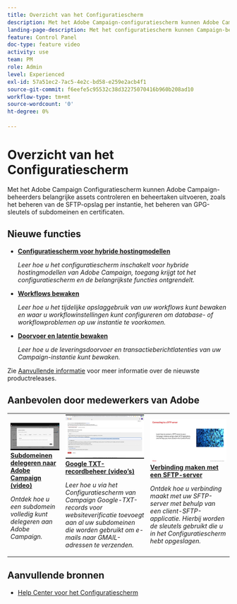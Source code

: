 ```yaml
---
title: Overzicht van het Configuratiescherm
description: Met het Adobe Campaign-configuratiescherm kunnen Adobe Campaign-beheerders belangrijke assets controleren en beheertaken uitvoeren, zoals het beheren van de SFTP-opslag per instantie, het beheren van GPG-sleutels of het beheren van subdomeinen en certificaten.
landing-page-description: Met het configuratiescherm kunnen Campaign-beheerders belangrijke assets controleren en beheertaken uitvoeren, zoals het beheren van de SFTP-opslag, GPG-sleutels of subdomeinen en certificaten.
feature: Control Panel
doc-type: feature video
activity: use
team: PM
role: Admin
level: Experienced
exl-id: 57a51ec2-7ac5-4e2c-bd58-e259e2acb4f1
source-git-commit: f6eefe5c95532c38d32275070416b960b208ad10
workflow-type: tm+mt
source-wordcount: '0'
ht-degree: 0%

---
```


# Overzicht van het Configuratiescherm

Met het Adobe Campaign Configuratiescherm kunnen Adobe Campaign-beheerders belangrijke assets controleren en beheertaken uitvoeren, zoals het beheren van de SFTP-opslag per instantie, het beheren van GPG-sleutels of subdomeinen en certificaten.

<div id="whats-new-section">

## Nieuwe functies

* **[Configuratiescherm voor hybride hostingmodellen](/help/control-panel-for-hybrid-hosting-models.md)**

   *Leer hoe u het configuratiescherm inschakelt voor hybride hostingmodellen van Adobe Campaign, toegang krijgt tot het configuratiescherm en de belangrijkste functies ontgrendelt.*

* **[Workflows bewaken](/help/performance-monitoring/monitor-workflows.md)**

   *Leer hoe u het tijdelijke opslaggebruik van uw workflows kunt bewaken en waar u workflowinstellingen kunt configureren om database- of workflowproblemen op uw instantie te voorkomen.*

* **[Doorvoer en latentie bewaken](/help/performance-monitoring/monitor-throughputs-and-latency.md)**

   *Leer hoe u de leveringsdoorvoer en transactieberichtlatenties van uw Campaign-instantie kunt bewaken.*

Zie [Aanvullende informatie](https://experienceleague.adobe.com/docs/control-panel/using/release-notes.html?lang=nl) voor meer informatie over de nieuwste productreleases.

</div>

<div id="recs-overview-body-1"></div>
<div id="recs-overview-body-2"></div>
<div id="recs-overview-body-3"></div>
<div id="recs-overview-body-4"></div>
<div id="recs-overview-body-5"></div>
<div id="recs-overview-body-6"></div>

<div id="staff-picks-section">

## Aanbevolen door medewerkers van Adobe

<table>
<tr>
  <td>
    <a href="./subdomains-and-certificates/subdomain-delegation.md"> 
      <img alt="Subdomeinen delegeren naar Adobe Campaign (video)" src="./assets/31390.jpg"/>
    </a>
    <div>
      <a href="./subdomains-and-certificates/subdomain-delegation.md">
    <strong>Subdomeinen delegeren naar Adobe Campaign (video)</strong>
    </a>
    </div>
    <p>
    <em>Ontdek hoe u een subdomein volledig kunt delegeren aan Adobe Campaign.</em>
    <p>
  </td>
   <td>
    <a href="./subdomains-and-certificates/google-txt-record-management.md">
      <img alt="Google-TXT-recordbeheer (video’s)" src="./assets/32369.jpg" />
    </a>
    <div>
    <a href="./subdomains-and-certificates/google-txt-record-management.md">
    <strong>Google TXT-recordbeheer (video’s)</strong>
    </a>
    </div>
    <p>
    <em> Leer hoe u via het Configuratiescherm van Campaign Google-TXT-records voor websiteverificatie toevoegt aan al uw subdomeinen die worden gebruikt om e-mails naar GMAIL-adressen te verzenden.</em>
    <p>
  </td>
  <td>
    <a href="./sftp-management/connect-to-sftp-server.md">
      <img alt="Verbinding maken met een SFTP-server" src="./assets/27263.jpg" />
    </a>
    <div>
      <a href="./sftp-management/connect-to-sftp-server.md">
    <strong>Verbinding maken met een SFTP-server</strong>
    </a>
    </div>
    <p>
    <em>Ontdek hoe u verbinding maakt met uw SFTP-server met behulp van een client-SFTP-applicatie. Hierbij worden de sleutels gebruikt die u in het Configuratiescherm hebt opgeslagen. </em>
    <p>
  </td>
</tr>
</table>

</div>

## Aanvullende bronnen

* [Help Center voor het Configuratiescherm](https://experienceleague.adobe.com/docs/control-panel/using/control-panel-home.html?lang=nl)
